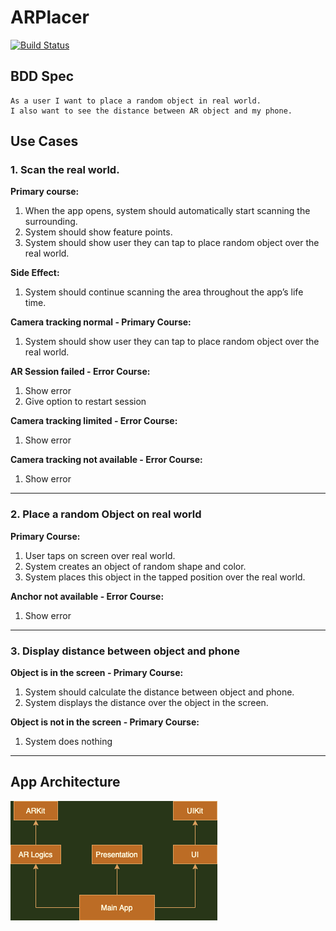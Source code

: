 # ARPlacer
[![Build Status](https://app.travis-ci.com/aloksbd/ARPlacer.svg?branch=main)](https://app.travis-ci.com/aloksbd/ARPlacer)

## BDD Spec
```
As a user I want to place a random object in real world.
I also want to see the distance between AR object and my phone.
```


## Use Cases
### 1. Scan the real world.
**Primary course:**
1. When the app opens, system should automatically start scanning the surrounding.
2. System should show feature points.
3. System should show user they can tap to place random object over the real world.

**Side Effect:**
1. System should continue scanning the area throughout the app’s life time.

**Camera tracking normal - Primary Course:**
1. System should show user they can tap to place random object over the real world.

**AR Session failed - Error Course:**
1. Show error
2. Give option to restart session

**Camera tracking limited - Error Course:**
1. Show error

**Camera tracking not available - Error Course:**
1. Show error

---

### 2. Place a random Object on real world
**Primary Course:**
1. User taps on screen over real world.
2. System creates an object of random shape and color.
3. System places this object in the tapped position over the real world.

**Anchor not available - Error Course:**
1. Show error

---

### 3. Display distance between object and phone
**Object is in the screen - Primary Course:**
1. System should calculate the distance between object and phone.
2. System displays the distance over the object in the screen.

**Object is not in the screen - Primary Course:**
1. System does nothing

---

## App Architecture

![](Architecture-Diagram.png)
